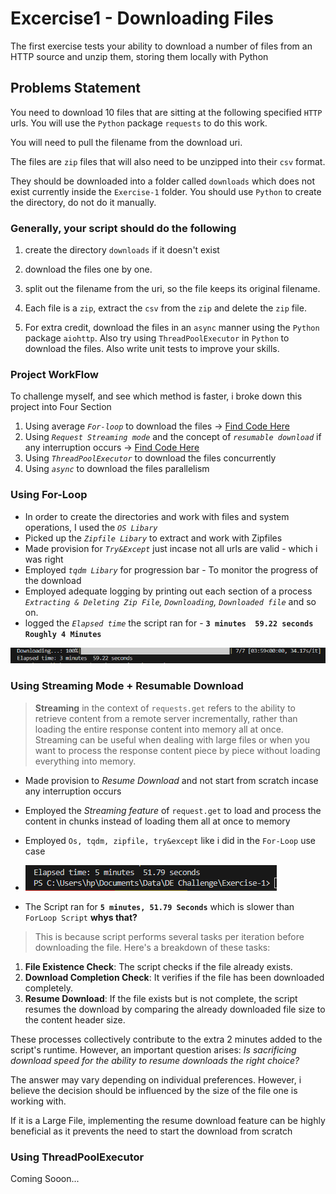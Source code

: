 # Excercise1 - Downloading Files

The first exercise tests your ability to download a number of files from an HTTP source and unzip them, storing them locally with Python

## Problems Statement

You need to download 10 files that are sitting at the following specified
`HTTP` urls. You will use the `Python` package `requests` to do this
work.

You will need to pull the filename from the download uri.

The files are `zip` files that will also need to be unzipped into
their `csv` format.

They should be downloaded into a folder called `downloads` which
does not exist currently inside the `Exercise-1` folder. You should
use `Python` to create the directory, do not do it manually.

### Generally, your script should do the following

1. create the directory `downloads` if it doesn't exist
2. download the files one by one.
3. split out the filename from the uri, so the file keeps its
   original filename.

4. Each file is a `zip`, extract the `csv` from the `zip` and delete
the `zip` file.
5. For extra credit, download the files in an `async` manner using the
   `Python` package `aiohttp`. Also try using `ThreadPoolExecutor` in
   `Python` to download the files. Also write unit tests to improve your skills.

### Project WorkFlow

To challenge myself, and see which method is faster, i broke down this project into Four Section

1. Using average *`For-loop`* to download the files -> [Find Code Here](ForLoopScript.py)
2. Using *`Request Streaming mode`* and the concept of *`resumable download`* if any interruption occurs -> [Find Code Here](RequestStreaming.py)
3. Using *`ThreadPoolExecutor`* to download the files concurrently
4. Using *`async`* to download the files parallelism

### Using For-Loop

- In order to create the directories and work with files and system operations, I used the *`OS Libary`*
- Picked up the *`Zipfile Libary`* to extract and work with Zipfiles
- Made provision for *`Try&Except`* just incase not all urls are valid - which i was right
- Employed *`tqdm Libary`* for progression bar - To monitor the progress of the download
- Employed adequate logging by printing out each section of a process *`Extracting & Deleting Zip File`, `Downloading`, `Downloaded file`* and so on.
- logged the *`Elapsed time`* the script ran for - **`3 minutes  59.22 seconds`** **`Roughly 4 Minutes`**

!['Elapsed Time Using For-Loop'](./img/ForLoopElapsedTime.PNG)

### Using Streaming Mode + Resumable Download

> **Streaming** in the context of `requests.get` refers to the ability to retrieve content from a remote server incrementally,  rather than loading the entire response content into memory all at once. Streaming can be useful when dealing with large files or when you want to process the response content piece by piece without loading everything into memory.

- Made provision to *Resume Download* and not start from scratch incase any interruption occurs
- Employed the *Streaming feature* of `request.get` to load and process the content in chunks instead of loading them all at once to memory
- Employed `Os, tqdm, zipfile, try&except` like i did in the `For-Loop` use case

- !['StreamingElapsedTime'](./img/StreamingElapsedTime.PNG)

- The Script ran for **`5 minutes, 51.79 Seconds`** which is slower than `ForLoop Script` **whys that?**

> This is because script performs several tasks per iteration before downloading the file. Here's a breakdown of these tasks:

1. **File Existence Check**: The script checks if the file already exists.
2. **Download Completion Check**: It verifies if the file has been downloaded completely.
3. **Resume Download**: If the file exists but is not complete, the script resumes the download by comparing the already downloaded file size to the content header size.

These processes collectively contribute to the extra 2 minutes added to the script's runtime. However, an important question arises: *Is sacrificing download speed for the ability to resume downloads the right choice?*

The answer may vary depending on individual preferences. However, i believe the decision should be influenced by the size of the file one is working with.

If it is a Large File, implementing the resume download feature can be highly beneficial as it prevents the need to start the download from scratch

### Using ThreadPoolExecutor

Coming Sooon...
